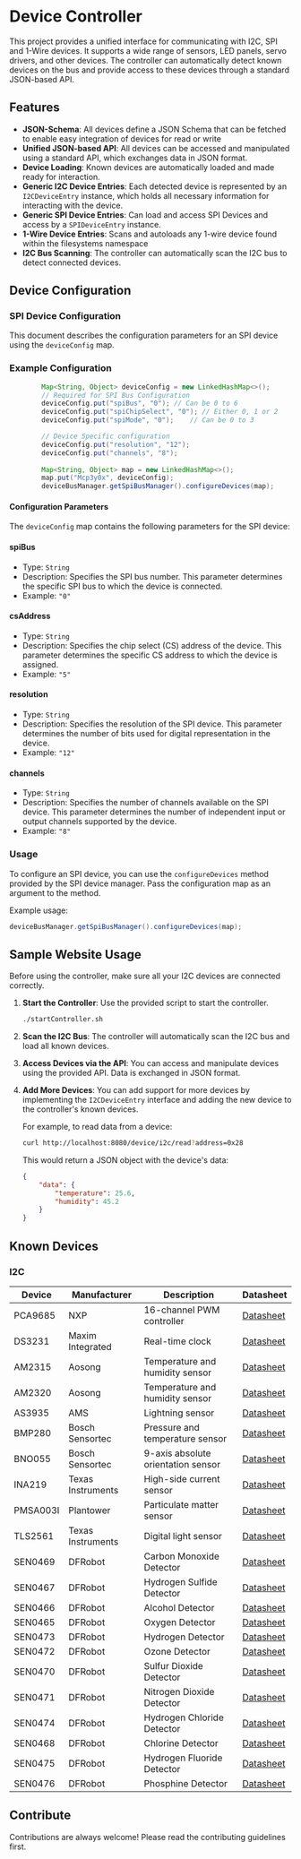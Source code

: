 # Device Controller

This project provides a unified interface for communicating with I2C, SPI and 1-Wire devices. 
It supports a wide range of sensors, LED panels, servo drivers, and other devices. 
The controller can automatically detect known devices on the bus and provide access to these devices through a standard JSON-based API.

## Features
- **JSON-Schema**: All devices define a JSON Schema that can be fetched to enable easy integration of devices for read or write
- **Unified JSON-based API**: All devices can be accessed and manipulated using a standard API, which exchanges data in JSON format.
- **Device Loading**: Known devices are automatically loaded and made ready for interaction.
- **Generic I2C Device Entries**: Each detected device is represented by an `I2CDeviceEntry` instance, which holds all necessary information for interacting with the device.
- **Generic SPI Device Entries**: Can load and access SPI Devices and access by a `SPIDeviceEntry` instance.
- **1-Wire Device Entries**: Scans and autoloads any 1-wire device found within the filesystems namespace
- **I2C Bus Scanning**: The controller can automatically scan the I2C bus to detect connected devices.

## Device Configuration

### SPI Device Configuration

This document describes the configuration parameters for an SPI device using the `deviceConfig` map.

### Example Configuration

```java
        Map<String, Object> deviceConfig = new LinkedHashMap<>();
        // Required for SPI Bus Configuration
        deviceConfig.put("spiBus", "0"); // Can be 0 to 6
        deviceConfig.put("spiChipSelect", "0"); // Either 0, 1 or 2
        deviceConfig.put("spiMode", "0");    // Can be 0 to 3

        // Device Specific configuration
        deviceConfig.put("resolution", "12");
        deviceConfig.put("channels", "8");
        
        Map<String, Object> map = new LinkedHashMap<>();
        map.put("Mcp3y0x", deviceConfig);
        deviceBusManager.getSpiBusManager().configureDevices(map);
```
#### Configuration Parameters

The `deviceConfig` map contains the following parameters for the SPI device:

#### spiBus

- Type: `String`
- Description: Specifies the SPI bus number. This parameter determines the specific SPI bus to which the device is connected.
- Example: `"0"`

#### csAddress

- Type: `String`
- Description: Specifies the chip select (CS) address of the device. This parameter determines the specific CS address to which the device is assigned.
- Example: `"5"`

#### resolution

- Type: `String`
- Description: Specifies the resolution of the SPI device. This parameter determines the number of bits used for digital representation in the device.
- Example: `"12"`

#### channels

- Type: `String`
- Description: Specifies the number of channels available on the SPI device. This parameter determines the number of independent input or output channels supported by the device.
- Example: `"8"`

### Usage

To configure an SPI device, you can use the `configureDevices` method provided by the SPI device manager. Pass the configuration map as an argument to the method.

Example usage:

```java
deviceBusManager.getSpiBusManager().configureDevices(map);
```
## Sample Website Usage

Before using the controller, make sure all your I2C devices are connected correctly.

1. **Start the Controller**: Use the provided script to start the controller.

    ```bash
    ./startController.sh
    ```

2. **Scan the I2C Bus**: The controller will automatically scan the I2C bus and load all known devices.
3. **Access Devices via the API**: You can access and manipulate devices using the provided API. Data is exchanged in JSON format.
4. **Add More Devices**: You can add support for more devices by implementing the `I2CDeviceEntry` interface and adding the new device to the controller's known devices.

   For example, to read data from a device:

    ```bash
    curl http://localhost:8080/device/i2c/read?address=0x28
    ```

   This would return a JSON object with the device's data:

    ```json
    {
        "data": {
            "temperature": 25.6,
            "humidity": 45.2
        }
    }
    ```

## Known Devices

### I2C

| Device     | Manufacturer    | Description                            | Datasheet                                                         |
|------------|-----------------|----------------------------------------|-------------------------------------------------------------------|
| PCA9685    | NXP             | 16-channel PWM controller              | [Datasheet](https://www.nxp.com/docs/en/data-sheet/PCA9685.pdf) |
| DS3231     | Maxim Integrated| Real-time clock                        | [Datasheet](https://www.analog.com/media/en/technical-documentation/data-sheets/DS3231.pdf) |
| AM2315     | Aosong          | Temperature and humidity sensor         | [Datasheet](https://asairsensors.com/wp-content/uploads/2021/09/Data-Sheet-AM2315C-Humidity-and-Temperature-Module-ASAIR-V1.0.02.pdf) |
| AM2320     | Aosong          | Temperature and humidity sensor         | [Datasheet](https://core-electronics.com.au/attachments/localcontent/AM2320_13434819210.pdf)  |
| AS3935     | AMS             | Lightning sensor                       | [Datasheet](https://www.mouser.com/datasheet/2/588/ams_AS3935_Datasheet_EN_v5-1214568.pdf)      |
| BMP280     | Bosch Sensortec | Pressure and temperature sensor         | [Datasheet](https://www.bosch-sensortec.com/products/environmental-sensors/pressure-sensors/bmp280/)  |
| BNO055     | Bosch Sensortec | 9-axis absolute orientation sensor      | [Datasheet](https://www.bosch-sensortec.com/media/boschsensortec/downloads/datasheets/bst-bno055-ds000.pdf) |
| INA219     | Texas Instruments | High-side current sensor              | [Datasheet](https://www.ti.com/lit/ds/symlink/ina219.pdf)|
| PMSA003I   | Plantower       | Particulate matter sensor              | [Datasheet](https://cdn-shop.adafruit.com/product-files/4632/4505_PMSA003I_series_data_manual_English_V2.6.pdf)  |
| TLS2561    | Texas Instruments | Digital light sensor                   | [Datasheet](https://cdn-shop.adafruit.com/datasheets/TSL2561.pdf) |
| SEN0469    | DFRobot         | Carbon Monoxide Detector               | [Datasheet](https://wiki.dfrobot.com/SKU_SEN0465toSEN0476_Gravity_Gas_Sensor_Calibrated_I2C_UART) |
| SEN0467    | DFRobot         | Hydrogen Sulfide Detector              | [Datasheet](https://wiki.dfrobot.com/SKU_SEN0465toSEN0476_Gravity_Gas_Sensor_Calibrated_I2C_UART) |
| SEN0466    | DFRobot         | Alcohol Detector                       | [Datasheet](https://wiki.dfrobot.com/SKU_SEN0465toSEN0476_Gravity_Gas_Sensor_Calibrated_I2C_UART) |
| SEN0465    | DFRobot         | Oxygen Detector                        | [Datasheet](https://wiki.dfrobot.com/SKU_SEN0465toSEN0476_Gravity_Gas_Sensor_Calibrated_I2C_UART) |
| SEN0473    | DFRobot         | Hydrogen Detector                      | [Datasheet](https://wiki.dfrobot.com/SKU_SEN0465toSEN0476_Gravity_Gas_Sensor_Calibrated_I2C_UART) |
| SEN0472    | DFRobot         | Ozone Detector                         | [Datasheet](https://wiki.dfrobot.com/SKU_SEN0465toSEN0476_Gravity_Gas_Sensor_Calibrated_I2C_UART) |
| SEN0470    | DFRobot         | Sulfur Dioxide Detector                | [Datasheet](https://wiki.dfrobot.com/SKU_SEN0465toSEN0476_Gravity_Gas_Sensor_Calibrated_I2C_UART) |
| SEN0471    | DFRobot         | Nitrogen Dioxide Detector              | [Datasheet](https://wiki.dfrobot.com/SKU_SEN0465toSEN0476_Gravity_Gas_Sensor_Calibrated_I2C_UART) |
| SEN0474    | DFRobot         | Hydrogen Chloride Detector             | [Datasheet](https://wiki.dfrobot.com/SKU_SEN0465toSEN0476_Gravity_Gas_Sensor_Calibrated_I2C_UART) |
| SEN0468    | DFRobot         | Chlorine Detector                       | [Datasheet](https://wiki.dfrobot.com/SKU_SEN0465toSEN0476_Gravity_Gas_Sensor_Calibrated_I2C_UART) |
| SEN0475    | DFRobot         | Hydrogen Fluoride Detector              | [Datasheet](https://wiki.dfrobot.com/SKU_SEN0465toSEN0476_Gravity_Gas_Sensor_Calibrated_I2C_UART) |
| SEN0476    | DFRobot         | Phosphine Detector                      | [Datasheet](https://wiki.dfrobot.com/SKU_SEN0465toSEN0476_Gravity_Gas_Sensor_Calibrated_I2C_UART) |

## Contribute

Contributions are always welcome! Please read the contributing guidelines first.

